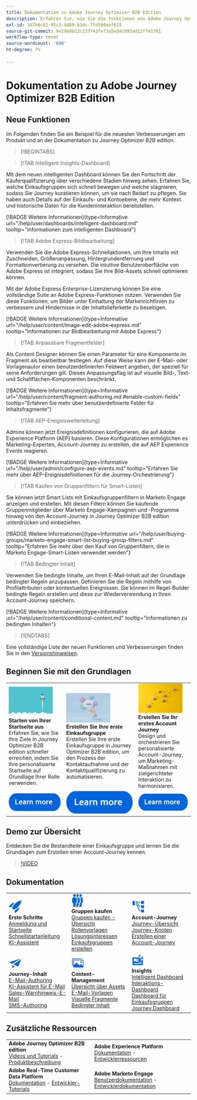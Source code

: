 ```yaml
---
title: Dokumentation zu Adobe Journey Optimizer B2B Edition
description: Erfahren Sie, wie Sie die Funktionen von Adobe Journey Optimizer B2B edition verwenden, um Account- und Gruppen-Journey mit integrierter Generative AI und branchenführender Automatisierung zu orchestrieren und zu kaufen.
exl-id: 3d7b6c82-95c3-4d89-b3dc-7fd5b0aef615
source-git-commit: 9e19b8b22c237f43fef3a5ed4c093ad12ff41781
workflow-type: tm+mt
source-wordcount: '680'
ht-degree: 7%

---
```


# Dokumentation zu Adobe Journey Optimizer B2B Edition

## Neue Funktionen

Im Folgenden finden Sie ein Beispiel für die neuesten Verbesserungen am Produkt und an der Dokumentation zu Journey Optimizer B2B edition.

>[!BEGINTABS]

>[!TAB Intelligent Insights-Dashboard]

Mit dem neuen intelligenten Dashboard können Sie den Fortschritt der Käuferqualifizierung über verschiedene Stadien hinweg sehen. Erfahren Sie, welche Einkaufsgruppen sich schnell bewegen und welche stagnieren, sodass Sie Journey kuratieren können, um sie nach Bedarf zu pflegen. Sie haben auch Details auf der Einkaufs- und Kontoebene, die mehr Kontext und historische Daten für die Kundeninteraktion bereitstellen.

[!BADGE Weitere Informationen]{type=Informative url="/help/user/dashboards/intelligent-dashboard.md" tooltip="Informationen zum intelligenten Dashboard"}

>[!TAB Adobe Express-Bildbearbeitung]

Verwenden Sie die Adobe Express-Schnellaktionen, um Ihre Inhalte mit Zuschneiden, Größenanpassung, Hintergrundentfernung und Formatkonvertierung zu versehen. Die intuitive Benutzeroberfläche von Adobe Express ist integriert, sodass Sie Ihre Bild-Assets schnell optimieren können.

Mit der Adobe Express Enterprise-Lizenzierung können Sie eine vollständige Suite an Adobe Express-Funktionen nutzen. Verwenden Sie diese Funktionen, um Bilder unter Einhaltung der Markenrichtlinien zu verbessern und Hindernisse in der Inhaltslieferkette zu beseitigen.

[!BADGE Weitere Informationen]{type=Informative url="/help/user/content/image-edit-adobe-express.md" tooltip="Informationen zur Bildbearbeitung mit Adobe Express"}

>[!TAB Anpassbare Fragmentfelder]

Als Content Designer können Sie einen Parameter für eine Komponente im Fragment als bearbeitbar festlegen. Auf diese Weise kann der E-Mail- oder Vorlagenautor einen benutzerdefinierten Feldwert angeben, der speziell für seine Anforderungen gilt. Dieses Anpassungsflag ist auf visuelle Bild-, Text- und Schaltflächen-Komponenten beschränkt.

[!BADGE Weitere Informationen]{type=Informative url="/help/user/content/fragment-authoring.md #enable-custom-fields" tooltip="Erfahren Sie mehr über benutzerdefinierte Felder für Inhaltsfragmente"}

>[!TAB AEP-Ereignisweiterleitung]

Admins können jetzt Ereignisdefinitionen konfigurieren, die auf Adobe Experience Platform (AEP) basieren. Diese Konfigurationen ermöglichen es Marketing-Experten, Account-Journey zu erstellen, die auf AEP Experience Events reagieren.

[!BADGE Weitere Informationen]{type=Informative url="/help/user/admin/configure-aep-events.md" tooltip="Erfahren Sie mehr über AEP-Ereignisdefinitionen für die Journey-Orchestrierung"}

>[!TAB Kaufen von Gruppenfiltern für Smart-Listen]

Sie können jetzt Smart Lists mit Einkaufsgruppenfiltern in Marketo Engage anzeigen und erstellen. Mit diesen Filtern können Sie kaufende Gruppenmitglieder über Marketo Engage-Kampagnen und -Programme hinweg von den Account-Journey in Journey Optimizer B2B edition unterdrücken und einbeziehen.

[!BADGE Weitere Informationen]{type=Informative url="/help/user/buying-groups/marketo-engage-smart-list-buying-group-filters.md" tooltip="Erfahren Sie mehr über den Kauf von Gruppenfiltern, die in Marketo Engage-Smart-Listen verwendet werden"}

>[!TAB Bedingter Inhalt]

Verwenden Sie bedingte Inhalte, um Ihren E-Mail-Inhalt auf der Grundlage bedingter Regeln anzupassen. Definieren Sie die Regeln mithilfe von Profilattributen oder kontextuellen Ereignissen. Sie können im Regel-Builder bedingte Regeln erstellen und diese zur Wiederverwendung in Ihren Account-Journey speichern.

[!BADGE Weitere Informationen]{type=Informative url="/help/user/content/conditional-content.md" tooltip="Informationen zu bedingten Inhalten"}

>[!ENDTABS]

Eine vollständige Liste der neuen Funktionen und Verbesserungen finden Sie in den [Versionshinweisen](../user/release-notes/release-notes.md). <!-- Stay up-to-date with the latest changes in our documentation by visiting the [documentation updates page](using/rn/documentation-updates.md).-->

## Beginnen Sie mit den Grundlagen

<table style="table-layout:fixed">
  <tr style="border: 0;">
    <td>
    <a href="home-page.md"><img width="120px" src="./assets/launch.png" alt="Produktstart"></a>
    <div><strong>Starten von Ihrer Startseite aus</strong><br/> Erfahren Sie, wie Sie Ihre Ziele in Journey Optimizer B2B edition schneller erreichen, indem Sie Ihre personalisierte Startseite auf Grundlage Ihrer Rolle verwenden.</div>
    </td>
      <td>
    <a href="buying-groups/buying-groups-overview.md"><img width="120px" src="./assets/communication.png" alt="Käufergruppen"></a>
    <div><strong>Erstellen Sie Ihre erste Einkaufsgruppe</strong><br/>Erstellen Sie Ihre erste Einkaufsgruppe in Journey Optimizer B2B edition, um den Prozess der Kontaktaufnahme und der Kontaktqualifizierung zu automatisieren.</div>
    </td>
    <td>
    <a href="journeys/journey-overview.md"><img width="120px" src="./assets/flow.png" alt="Account Journey"></a>
    <div><strong>Erstellen Sie Ihr erstes Account Journey</strong><br/>Design und orchestrieren Sie personalisierte Account-Journey, um Marketing-Maßnahmen mit zielgerichteter Interaktion zu harmonisieren. 
    </div>
    </td>
  </tr>
  <tr style="border: 0;">
    <td align="center"><a href="home-page.md"><img src="../assets/learn-more.svg" alt="Weitere Informationen"></a></td>
    <td align="center"><a href="buying-groups/buying-groups-overview.md"><img src="../assets/learn-more.svg" alt="Weitere Informationen"></a></td>
    <td align="center"><a href="journeys/journey-overview.md"><img src="../assets/learn-more.svg" alt="Weitere Informationen"></a></td>
    </tr>
</table>

## Demo zur Übersicht

Entdecken Sie die Bestandteile einer Einkaufsgruppe und lernen Sie die Grundlagen zum Erstellen einer Account-Journey kennen.

>[!VIDEO](https://video.tv.adobe.com/v/3432054?quality=12)

## Dokumentation

<table style="table-layout:auto">
  <tr style="border: 0;">
    <td>
      <img src="../assets/do-not-localize/icon-quick-start.svg" width="35px" alt="Erste Schritte"><br/>
      <strong>Erste Schritte</strong><br/><a href="home-page.md">Anmeldung und Startseite</a><br/><a href="./start/get-started.md"> Schnellstartanleitung</a> <br/><a href="./start/ai-assistant.md">KI-Assistent</a>
    </td>
    <!--
    <td>
      <img src="../assets/do-not-localize/icon-configure.svg" width="35px"><br/>
      <strong>Configuration<br/>administration</strong><br/><a href="using/configuration/channel-surfaces.md">Channel surfaces</a> - <a href="using/configuration/about-data-sources-events-actions.md">Configure journeys</a>  - <a href="using/administration/permissions-overview.md">Access control</a> - <a href="using/administration/sandboxes.md">Sandboxes management</a>
    </td> -->
    <td>
      <img src="../assets/do-not-localize/icon_audience.svg" width="35px" alt="Käufergruppen"><br/>
      <strong>Gruppen kaufen</strong><br/><a href="./buying-groups/buying-groups-overview.md">Gruppen kaufen - Übersicht</a><br/><a href="./buying-groups/buying-groups-role-templates.md">Rollenvorlagen</a><br/><a href="./buying-groups/solution-interests.md">Lösungsinteressen</a><br/><a href="./buying-groups/buying-groups-create.md">Einkaufsgruppen erstellen</a>
    </td>
    <td>
      <img src="../assets/do-not-localize/icon-paths.svg" width="35px" alt="Account Journey"><br/>
      <strong>Account-Journey</strong><br/><a href="./journeys/journey-overview.md">Journey-Übersicht</a><br/><a href="./journeys/journey-nodes.md">Journey-Knoten</a><br/><a href="./journeys/journey-overview.md#create-an-account-journey">Erstellen einer Account-Journey</a>
    </td>
  </tr>
  <tr style="border: 0;">
    <td>
      <img src="../assets/do-not-localize/icon-campaign.svg" width="35px" alt="Journey-Inhalt"><br/>
      <strong>Journey-Inhalt</strong><br/><a href="./content/email-authoring.md">E-Mail-Authoring</a><br/><a href="./content/ai-assistant-emails.md">KI-Assistent für E-Mail</a><br/><a href="./content/sales-alert-email.md">Sales-Warnhinweis-E-Mail</a><br/><a href="./content/sms-authoring.md">SMS-Authoring</a>
    </td>
        <td>
      <img src="../assets/do-not-localize/icon_assets.svg" width="35px" alt="Content-Management"><br/>
      <strong>Content-Management</strong><br/><a href="./content/assets-overview.md">Übersicht über Assets</a><br/><a href="./content/email-templates.md">E-Mail-Vorlagen</a><br/><a href="./content/fragments.md">Visuelle Fragmente</a><br/><a href="./content/conditional-content.md">Bedingter Inhalt</a>
    </td>
    <td>
      <img src="../assets/do-not-localize/icon-offer.svg" width="35px" alt="Insights und Dashboards"><br/>
      <strong>Insights</strong><br/><a href="./dashboards/intelligent-dashboard.md">Intelligent Dashboard</a><br/><a href="./dashboards/engagement-dashboard.md">Interaktions-Dashboard</a><br/><a href="./dashboards/buying-groups-dashboard.md">Dashboard für Einkaufsgruppen</a><br/><a href="./dashboards/journeys-dashboard.md">Journey Dashboard</a>
    </td>

</tr>
</table>

## Zusätzliche Ressourcen

<table style="table-layout:fixed"><tr style="border: 0;">
<tr><td><strong>Adobe Journey Optimizer B2B edition</strong><br/>
<a href="https://experienceleague.adobe.com/en/docs/journey-optimizer-b2b-learn/tutorials/overview" target="_blank">Videos und Tutorials</a> - <a href="https://helpx.adobe.com/legal/product-descriptions/adobe-journey-optimizer-b2b.html" target="_blank">Produktbeschreibung</a> <!-- - <a href="https://www.adobe.com/content/dam/cc/en/security/pdfs/AJO_SecurityOverview.pdf" target="_blank">Security overview (PDF)</a> - <a href="https://developer.adobe.com/journey-optimizer-apis/" target="_blank">APIs reference</a> - <a href="https://experienceleague.adobe.com/tools/ajo-schemas/schema-dictionary.html" target="_blank">Journey Optimizer Schema Dictionary</a> -->
</td>
<td><strong>Adobe Experience Platform</strong><br/>
<a href="https://experienceleague.adobe.com/en/docs/experience-platform/landing/home" target="_blank">Dokumentation</a> - <a href="https://business.adobe.com/products/experience-platform/documentation-and-developer-resources.html" target="_blank">Entwicklerressourcen</a>
</td></tr>
<tr><td><strong>Adobe Real-Time Customer Data Platform</strong><br/>
<a href="https://experienceleague.adobe.com/de/docs/experience-platform/rtcdp/home" target="_blank">Dokumentation</a> - <a href="https://experienceleague.adobe.com/en/docs/platform-learn/getting-started-for-data-architects-and-data-engineers/overview" target="_blank">Entwickler-Tutorials</a>
</td><td><strong>Adobe Marketo Engage</strong><br/>
<a href="https://experienceleague.adobe.com/de/docs/marketo/using/home" target="_blank">Benutzerdokumentation</a> - <a href="https://experienceleague.adobe.com/en/docs/marketo-developer/marketo/home" target="_blank">Entwicklerdokumentation</a>
</td>
</tr></table>

